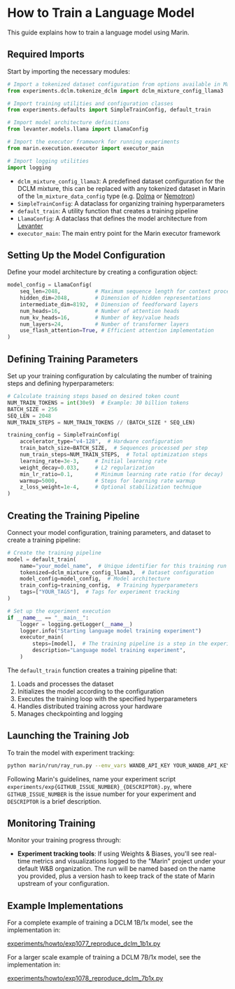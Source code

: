 # How to Train a Language Model

This guide explains how to train a language model using Marin.

## Required Imports

Start by importing the necessary modules:

```python
# Import a tokenized dataset configuration from options available in Marin
from experiments.dclm.tokenize_dclm import dclm_mixture_config_llama3

# Import training utilities and configuration classes
from experiments.defaults import SimpleTrainConfig, default_train

# Import model architecture definitions
from levanter.models.llama import LlamaConfig

# Import the executor framework for running experiments
from marin.execution.executor import executor_main

# Import logging utilities
import logging
```

- `dclm_mixture_config_llama3`: A predefined dataset configuration for the DCLM mixture, this can be replaced with any tokenized dataset in Marin of the `lm_mixture_data_config` type (e.g. [Dolma](../../experiments/dolma/exp442_dolma.py) or [Nemotron](../../experiments/exp934_hq_vs_pt.py))
- `SimpleTrainConfig`: A dataclass for organizing training hyperparameters
- `default_train`: A utility function that creates a training pipeline
- `LlamaConfig`: A dataclass that defines the model architecture from [Levanter](https://github.com/stanford-crfm/levanter)
- `executor_main`: The main entry point for the Marin executor framework

## Setting Up the Model Configuration

Define your model architecture by creating a configuration object:

```python
model_config = LlamaConfig(
    seq_len=2048,           # Maximum sequence length for context processing
    hidden_dim=2048,        # Dimension of hidden representations
    intermediate_dim=8192,  # Dimension of feedforward layers
    num_heads=16,           # Number of attention heads
    num_kv_heads=16,        # Number of key/value heads
    num_layers=24,          # Number of transformer layers
    use_flash_attention=True, # Efficient attention implementation
)
```

## Defining Training Parameters

Set up your training configuration by calculating the number of training steps and defining hyperparameters:

```python
# Calculate training steps based on desired token count
NUM_TRAIN_TOKENS = int(30e9)  # Example: 30 billion tokens
BATCH_SIZE = 256
SEQ_LEN = 2048
NUM_TRAIN_STEPS = NUM_TRAIN_TOKENS // (BATCH_SIZE * SEQ_LEN)

training_config = SimpleTrainConfig(
    accelerator_type="v4-128",  # Hardware configuration
    train_batch_size=BATCH_SIZE,  # Sequences processed per step
    num_train_steps=NUM_TRAIN_STEPS,  # Total optimization steps
    learning_rate=3e-3,     # Initial learning rate
    weight_decay=0.033,     # L2 regularization
    min_lr_ratio=0.1,       # Minimum learning rate ratio (for decay)
    warmup=5000,            # Steps for learning rate warmup
    z_loss_weight=1e-4,     # Optional stabilization technique
)
```

## Creating the Training Pipeline

Connect your model configuration, training parameters, and dataset to create a training pipeline:

```python
# Create the training pipeline
model = default_train(
    name="your_model_name",  # Unique identifier for this training run
    tokenized=dclm_mixture_config_llama3,  # Dataset configuration
    model_config=model_config,  # Model architecture
    train_config=training_config,  # Training hyperparameters
    tags=["YOUR_TAGS"],  # Tags for experiment tracking
)

# Set up the experiment execution
if __name__ == "__main__":
    logger = logging.getLogger(__name__)
    logger.info("Starting language model training experiment")
    executor_main(
        steps=[model],  # The training pipeline is a step in the experiment
        description="Language model training experiment",
    )
```

The `default_train` function creates a training pipeline that:
1. Loads and processes the dataset
2. Initializes the model according to the configuration
3. Executes the training loop with the specified hyperparameters
4. Handles distributed training across your hardware
5. Manages checkpointing and logging

## Launching the Training Job

To train the model with experiment tracking:

```bash
python marin/run/ray_run.py --env_vars WANDB_API_KEY YOUR_WANDB_API_KEY -- python experiments/exp123_your_model.py
```

Following Marin's guidelines, name your experiment script `experiments/exp{GITHUB_ISSUE_NUMBER}_{DESCRIPTOR}.py`, where `GITHUB_ISSUE_NUMBER` is the issue number for your experiment and `DESCRIPTOR` is a brief description.

## Monitoring Training

Monitor your training progress through:

- **Experiment tracking tools**: If using Weights & Biases, you'll see real-time metrics and visualizations logged to the "Marin" project under your default W&B organization. The run will be named based on the name you provided, plus a version hash to keep track of the state of Marin upstream of your configuration.

## Example Implementations

For a complete example of training a DCLM 1B/1x model, see the implementation in:

[experiments/howto/exp1077_reproduce_dclm_1b1x.py](../../experiments/howto/exp1077_reproduce_dclm_1b1x.py)

For a larger scale example of training a DCLM 7B/1x model, see the implementation in:

[experiments/howto/exp1078_reproduce_dclm_7b1x.py](../../experiments/howto/exp1078_reproduce_dclm_7b1x.py)
